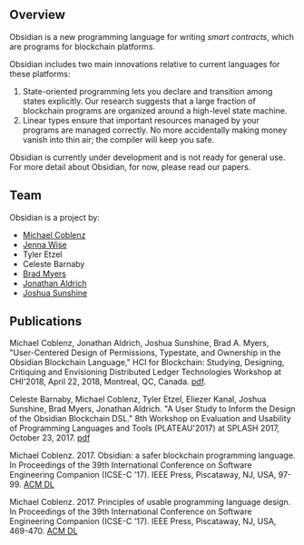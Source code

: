 ## Overview

Obsidian is a new programming language for writing *smart contracts*, which are programs for blockchain platforms.

Obsidian includes two main innovations relative to current languages for these platforms:
1. State-oriented programming lets you declare and transition among states explicitly. Our research suggests that a large fraction of blockchain programs are organized around a high-level state machine.
2. Linear types ensure that important resources managed by your programs are managed correctly. No more accidentally making money vanish into thin air; the compiler will keep you safe.

Obsidian is currently under development and is not ready for general use. For more detail about Obsidian, for now, please read our papers.

## Team
Obsidian is a project by:

* [Michael Coblenz](http://www.cs.cmu.edu/~mcoblenz)
* [Jenna Wise](http://www.cs.cmu.edu/~jlwise/)
* Tyler Etzel
* Celeste Barnaby
* [Brad Myers](http://www.cs.cmu.edu/~bam)
* [Jonathan Aldrich](http://www.cs.cmu.edu/~aldrich)
* [Joshua Sunshine](http://www.cs.cmu.edu/~jssunshi)


## Publications
Michael Coblenz, Jonathan Aldrich, Joshua Sunshine, Brad A. Myers, "User-Centered Design of Permissions, Typestate, and Ownership in the Obsidian Blockchain Language," HCI for Blockchain: Studying, Designing, Critiquing and Envisioning Distributed Ledger Technologies Workshop at CHI'2018, April 22, 2018, Montreal, QC, Canada. [pdf](http://www.hciforblockchain.org/wp-content/uploads/sites/25/2018/04/Coblenz.pdf).

Celeste Barnaby, Michael Coblenz, Tyler Etzel, Eliezer Kanal, Joshua Sunshine, Brad Myers, Jonathan Aldrich. "A User Study to Inform the Design of the Obsidian Blockchain DSL." 8th Workshop on Evaluation and Usability of Programming Languages and Tools (PLATEAU'2017) at SPLASH 2017, October 23, 2017. [pdf](http://www.cs.cmu.edu/~NatProg/papers/barnaby17%20-%20Obsidian-plateau.pdf)

Michael Coblenz. 2017. Obsidian: a safer blockchain programming language. In Proceedings of the 39th International Conference on Software Engineering Companion (ICSE-C '17). IEEE Press, Piscataway, NJ, USA, 97-99. [ACM DL](http://dl.acm.org/citation.cfm?id=3098376)

Michael Coblenz. 2017. Principles of usable programming language design. In Proceedings of the 39th International Conference on Software Engineering Companion (ICSE-C '17). IEEE Press, Piscataway, NJ, USA, 469-470. [ACM DL](http://dl.acm.org/citation.cfm?id=3098500)
